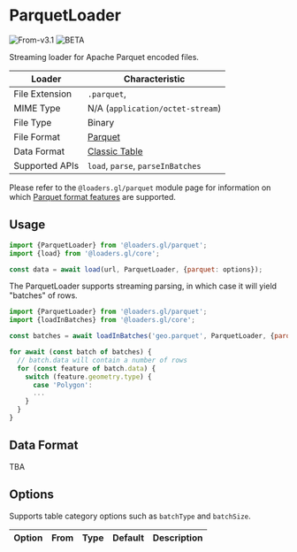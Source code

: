 # ParquetLoader

<p class="badges">
  <img src="https://img.shields.io/badge/From-v2.1-blue.svg?style=flat-square" alt="From-v3.1" />
	<img src="https://img.shields.io/badge/-BETA-teal.svg)](/studio/user-guide/import" alt="BETA">
</p>

Streaming loader for Apache Parquet encoded files.

| Loader         | Characteristic                                       |
| -------------- | ---------------------------------------------------- |
| File Extension | `.parquet`,                                          |
| MIME Type      | N/A (`application/octet-stream`)                     |
| File Type      | Binary                                               |
| File Format    | [Parquet](https://parquet.apache.org/documentation/latest) |
| Data Format    | [Classic Table](/docs/specifications/category-table) |
| Supported APIs | `load`, `parse`, `parseInBatches`                    |

Please refer to the `@loaders.gl/parquet` module page for information on
which [Parquet format features](/docs/modules/parquet) are supported.

## Usage

```js
import {ParquetLoader} from '@loaders.gl/parquet';
import {load} from '@loaders.gl/core';

const data = await load(url, ParquetLoader, {parquet: options});
```

The ParquetLoader supports streaming parsing, in which case it will yield "batches" of rows. 

```js
import {ParquetLoader} from '@loaders.gl/parquet';
import {loadInBatches} from '@loaders.gl/core';

const batches = await loadInBatches('geo.parquet', ParquetLoader, {parquet: options}});

for await (const batch of batches) {
  // batch.data will contain a number of rows
  for (const feature of batch.data) {
    switch (feature.geometry.type) {
      case 'Polygon':
      ...
    }
  }
}
```

## Data Format

TBA

## Options

Supports table category options such as `batchType` and `batchSize`.

| Option                 | From                                                                                  | Type       | Default                                                                                                                                          | Description                                                                                                                           |
| ---------------------- | ------------------------------------------------------------------------------------- | ---------- | ------------------------------------------------------------------------------------------------------------------------------------------------ | ------------------------------------------------------------------------------------------------------------------------------------- |

